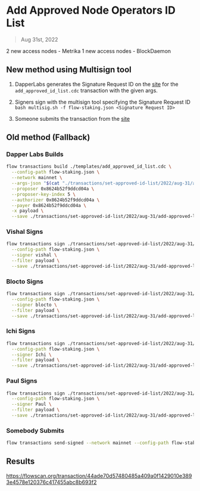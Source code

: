 # Add Approved Node Operators ID List

> Aug 31st, 2022

2 new access nodes - Metrika
1 new access nodes - BlockDaemon

## New method using Multisign tool

1. DapperLabs generates the Signature Request ID on the [site](https://flow-multisig-git-service-account-onflow.vercel.app/mainnet?type=serviceAccount&name=add_approved_id_list.cdc&param=%5B%20%20%20%20%20%7B%20%20%20%20%20%20%20%20%20%22type%22:%20%22Array%22,%20%20%20%20%20%20%20%20%20%22value%22:%20%5B%20%20%20%20%20%20%20%20%20%20%20%20%20%7B%20%20%20%20%20%20%20%20%20%20%20%20%20%20%20%20%20%22type%22:%20%22String%22,%20%20%20%20%20%20%20%20%20%20%20%20%20%20%20%20%20%22value%22:%20%2266f9acfe474e431dcf50d698c7eacf9f27beb5e6d20c51633f6dd6a3061327dc%22%20%20%20%20%20%20%20%20%20%20%20%20%20%7D,%20%20%20%20%20%20%20%20%20%20%20%20%20%7B%20%20%20%20%20%20%20%20%20%20%20%20%20%20%20%20%20%22type%22:%20%22String%22,%20%20%20%20%20%20%20%20%20%20%20%20%20%20%20%20%20%22value%22:%20%226b9038227f6774f632f7481a2d4d82d6da5efc5fbceb1756fbfc590112231a5b%22%20%20%20%20%20%20%20%20%20%20%20%20%20%7D,%20%20%20%20%20%20%20%20%20%20%20%20%20%7B%20%20%20%20%20%20%20%20%20%20%20%20%20%20%20%20%20%22type%22:%20%22String%22,%20%20%20%20%20%20%20%20%20%20%20%20%20%20%20%20%20%22value%22:%20%229c3592a43061962074c3c484a917bafab6f0e847a952682195e13f4366d01e02%22%20%20%20%20%20%20%20%20%20%20%20%20%20%7D%20%20%20%20%20%20%20%20%20%5D%20%20%20%20%20%7D%20%5D&acct=0x8624b52f9ddcd04a&limit=9999) for the `add_approved_id_list.cdc` transaction with the given args.

2. Signers sign with the multisign tool specifying the Signature Request ID
   `bash multisig.sh -f flow-staking.json <Signature Request ID>`

3. Someone submits the transaction from the [site](https://flow-multisig-git-service-account-onflow.vercel.app/mainnet)

## Old method (Fallback)

### Dapper Labs Builds

```sh
flow transactions build ./templates/add_approved_id_list.cdc \
  --config-path flow-staking.json \
  --network mainnet \
  --args-json "$(cat "./transactions/set-approved-id-list/2022/aug-31/arguments.json")" \
  --proposer 0x8624b52f9ddcd04a \
  --proposer-key-index 5 \
  --authorizer 0x8624b52f9ddcd04a \
  --payer 0x8624b52f9ddcd04a \
  -x payload \
  --save ./transactions/set-approved-id-list/2022/aug-31/add-approved-list-aug-31-unsigned.rlp
```

### Vishal Signs

```sh
flow transactions sign ./transactions/set-approved-id-list/2022/aug-31/add-approved-list-aug-31-unsigned.rlp \
  --config-path flow-staking.json \
  --signer vishal \
  --filter payload \
  --save ./transactions/set-approved-id-list/2022/aug-31/add-approved-list-aug-31-sig-1.rlp
```

### Blocto Signs

```sh
flow transactions sign ./transactions/set-approved-id-list/2022/aug-31/add-approved-list-aug-31-sig-1.rlp \
  --config-path flow-staking.json \
  --signer blocto \
  --filter payload \
  --save ./transactions/set-approved-id-list/2022/aug-31/add-approved-list-aug-31-sig-2.rlp
```

### Ichi Signs

```sh
flow transactions sign ./transactions/set-approved-id-list/2022/aug-31/add-approved-list-aug-31-sig-2.rlp \
  --config-path flow-staking.json \
  --signer Ichi \
  --filter payload \
  --save ./transactions/set-approved-id-list/2022/aug-31/add-approved-list-aug-31-sig-3.rlp
```

### Paul Signs

```sh
flow transactions sign ./transactions/set-approved-id-list/2022/aug-31/add-approved-list-aug-31-sig-3.rlp \
  --config-path flow-staking.json \
  --signer Paul \
  --filter payload \
  --save ./transactions/set-approved-id-list/2022/aug-31/add-approved-list-aug-31-sig-complete.rlp
```

### Somebody Submits

```sh
flow transactions send-signed --network mainnet --config-path flow-staking.json ./transactions/set-approved-id-list/2022/aug-31/add-approved-list-aug-31-sig-complete.rlp
```

## Results

https://flowscan.org/transaction/44ade70d57480485a409a0f1429010e3893e4578e120376c417455abc8b693f2

